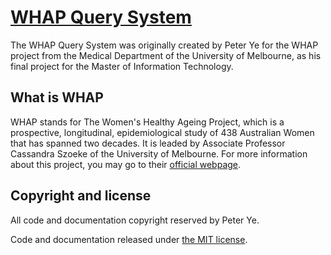 # [WHAP Query System](http://whap.peteryeah.com)


The WHAP Query System was originally created by Peter Ye for the WHAP project from the Medical Department of the University of Melbourne, as his final project for the Master of Information Technology.

## What is WHAP
WHAP stands for The Women's Healthy Ageing Project, which is a prospective, longitudinal, epidemiological study of 438 Australian Women that has spanned two decades. It is leaded by Associate Professor Cassandra Szoeke of the University of Melbourne. For more information about this project, you may go to their [official webpage](http://www.medrmhwh.unimelb.edu.au/Research/WHAP.html).

## Copyright and license

All code and documentation copyright reserved by Peter Ye. 

Code and documentation released under [the MIT license](https://github.com/yechenchao/WHAP/blob/master/LICENSE).
